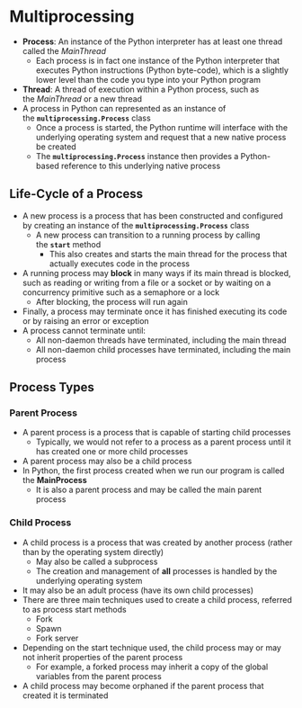 # Multiprocessing
- **Process**: An instance of the Python interpreter has at least one thread called the *MainThread*
	- Each process is in fact one instance of the Python interpreter that executes Python instructions (Python byte-code), which is a slightly lower level than the code you type into your Python program
- **Thread**: A thread of execution within a Python process, such as the *MainThread* or a new thread
- A process in Python can represented as an instance of the **`multiprocessing.Process`** class
	- Once a process is started, the Python runtime will interface with the underlying operating system and request that a new native process be created
	- The **`multiprocessing.Process`** instance then provides a Python-based reference to this underlying native process
## Life-Cycle of a Process
- A new process is a process that has been constructed and configured by creating an instance of the **`multiprocessing.Process`** class
	- A new process can transition to a running process by calling the **`start`** method
		- This also creates and starts the main thread for the process that actually executes code in the process
- A running process may **block** in many ways if its main thread is blocked, such as reading or writing from a file or a socket or by waiting on a concurrency primitive such as a semaphore or a lock
	- After blocking, the process will run again
- Finally, a process may terminate once it has finished executing its code or by raising an error or exception
- A process cannot terminate until:
	- All non-daemon threads have terminated, including the main thread
	- All non-daemon child processes have terminated, including the main process
## Process Types
### Parent Process
- A parent process is a process that is capable of starting child processes
	- Typically, we would not refer to a process as a parent process until it has created one or more child processes
- A parent process may also be a child process
- In Python, the first process created when we run our program is called the **MainProcess**
	- It is also a parent process and may be called the main parent process
### Child Process
- A child process is a process that was created by another process (rather than by the operating system directly)
	- May also be called a subprocess
	- The creation and management of **all** processes is handled by the underlying operating system
- It may also be an adult process (have its own child processes)
- There are three main techniques used to create a child process, referred to as process start methods
	- Fork
	- Spawn
	- Fork server
- Depending on the start technique used, the child process may or may not inherit properties of the parent process
	- For example, a forked process may inherit a copy of the global variables from the parent process
- A child process may become orphaned if the parent process that created it is terminated